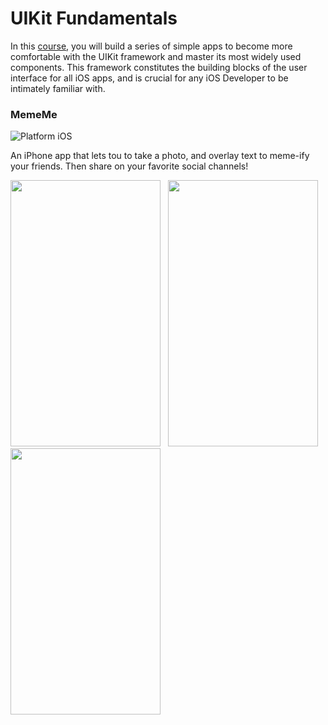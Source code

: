# UIKit Fundamentals

In this [course](https://www.udacity.com/course/uikit-fundamentals--ud788), you will build a series of simple apps to become more comfortable with the UIKit framework and master its most widely used components. This framework constitutes the building blocks of the user interface for all iOS apps, and is crucial for any iOS Developer to be intimately familiar with.

### MemeMe

![Platform iOS](https://img.shields.io/badge/platform-iOS-blue.svg)

An iPhone app that lets tou to take a photo, and overlay text to meme-ify your friends. Then share on your favorite social channels!

<img src="https://github.com/vanyaland/iOS-Developer-Nanodegree/blob/master/Screenshots/MemeMe/MemesList.PNG"
width="240" height="426">
<img src="https://github.com/vanyaland/iOS-Developer-Nanodegree/blob/master/Screenshots/MemeMe/CreateMeme.PNG"
width="240" height="426" hspace="8">
<img src="https://github.com/vanyaland/iOS-Developer-Nanodegree/blob/master/Screenshots/MemeMe/MemeDetail.PNG"
width="240" height="426">
